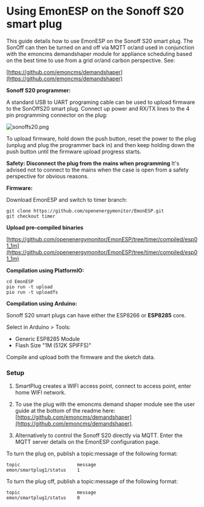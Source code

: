 # Using EmonESP on the Sonoff S20 smart plug

This guide details how to use EmonESP on the Sonoff S20 smart plug. The SonOff can then be turned on and off via MQTT or/and used in conjunction with the emoncms demandshaper module for appliance scheduling based on the best time to use from a grid or/and carbon perspective. See:

[https://github.com/emoncms/demandshaper](https://github.com/emoncms/demandshaper)

**Sonoff S20 programmer:**

A standard USB to UART programing cable can be used to upload firmware to the SonOffS20 smart plug. Connect up power and RX/TX lines to the 4 pin programming connector on the plug:

![sonoffs20.png](docs/sonoffs20.png)

To upload firmware, hold down the push button, reset the power to the plug (unplug and plug the programmer back in) and then keep holding down the push button until the firmware upload progress starts. 

**Safety: Disconnect the plug from the mains when programming**
It's advised not to connect to the mains when the case is open from a safety perspective for obvious reasons.

**Firmware:**

Download EmonESP and switch to timer branch:

    git clone https://github.com/openenergymonitor/EmonESP.git
    git checkout timer

**Upload pre-compiled binaries**

[https://github.com/openenergymonitor/EmonESP/tree/timer/compiled/esp01_1m](https://github.com/openenergymonitor/EmonESP/tree/timer/compiled/esp01_1m)

**Compilation using PlatformIO:**

    cd EmonESP
    pio run -t upload
    pio run -t uploadfs

**Compilation using Arduino:**

Sonoff S20 smart plugs can have either the ESP8266 or **ESP8285** core.

Select in Arduino > Tools:

- Generic ESP8285 Module
- Flash Size "1M (512K SPIFFS)"

Compile and upload both the firmware and the sketch data.


### Setup

1. SmartPlug creates a WIFI access point, connect to access point, enter home WIFI network.

2. To use the plug with the emoncms demand shaper module see the user guide at the bottom of the readme here: [https://github.com/emoncms/demandshaper](https://github.com/emoncms/demandshaper).

3. Alternatively to control the Sonoff S20 directly via MQTT. Enter the MQTT server details on the EmonESP configuration page.

To turn the plug on, publish a topic:message of the following format:

    topic                     message
    emon/smartplug1/status    1
    
To turn the plug off, publish a topic:message of the following format:

    topic                     message
    emon/smartplug1/status    0
